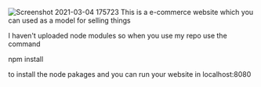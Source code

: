 ![Screenshot 2021-03-04 175723](https://user-images.githubusercontent.com/64297786/110239720-64405580-7f6e-11eb-8b41-e01f3ed15b63.png)
This is a e-commerce website which you can used as a model for selling things

I haven't uploaded node modules so when you use my repo use the command  

npm install 

to install the node pakages and you can run your website in localhost:8080
